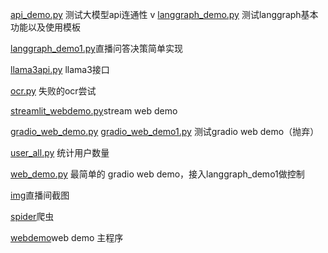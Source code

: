 [api_demo.py](api_demo.py)
测试大模型api连通性
v
[langgraph_demo.py](langgraph_demo.py)
测试langgraph基本功能以及使用模板

[langgraph_demo1.py](langgraph_demo1.py)直播问答决策简单实现

[llama3api.py](llama3api.py) llama3接口

[ocr.py](ocr.py) 失败的ocr尝试

[streamlit_webdemo.py](streamlit_webdemo.py)stream web demo

[gradio_web_demo.py](gradio_web_demo.py)
[gradio_web_demo1.py](gradio_web_demo1.py)
测试gradio web demo（抛弃）

[user_all.py](user_all.py) 统计用户数量

[web_demo.py](web_demo.py) 最简单的 gradio web demo，接入langgraph_demo1做控制

[img](img)直播间截图

[spider](spider)爬虫

[webdemo](webdemo)web demo 主程序